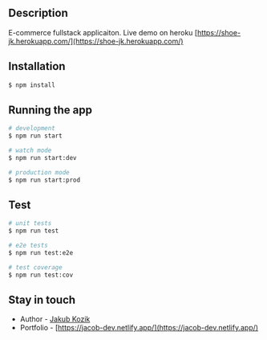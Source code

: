 
## Description

E-commerce fullstack applicaiton. Live demo on heroku [https://shoe-jk.herokuapp.com/](https://shoe-jk.herokuapp.com/)

## Installation

```bash
$ npm install
```

## Running the app

```bash
# development
$ npm run start

# watch mode
$ npm run start:dev

# production mode
$ npm run start:prod
```

## Test

```bash
# unit tests
$ npm run test

# e2e tests
$ npm run test:e2e

# test coverage
$ npm run test:cov
```

## Stay in touch

- Author - [Jakub Kozik](https://www.linkedin.com/in/kozik-jakub/)
- Portfolio - [https://jacob-dev.netlify.app/](https://jacob-dev.netlify.app/)





